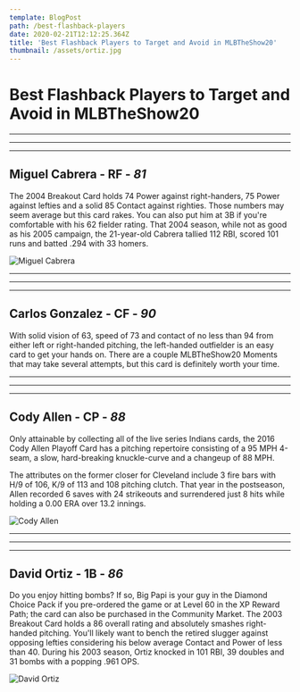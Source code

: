 ```yaml
---
template: BlogPost
path: /best-flashback-players
date: 2020-02-21T12:12:25.364Z
title: 'Best Flashback Players to Target and Avoid in MLBTheShow20'
thumbnail: /assets/ortiz.jpg
---
```

# Best Flashback Players to Target and Avoid in MLBTheShow20

- - -

- - -

- - -

## Miguel Cabrera - RF - *81*

The 2004 Breakout Card holds 74 Power against right-handers, 75 Power against lefties and a solid 85 Contact against righties. Those numbers may seem average but this card rakes. You can also put him at 3B if you're comfortable with his 62 fielder rating. That 2004 season, while not as good as his 2005 campaign, the 21-year-old Cabrera tallied 112 RBI, scored 101 runs and batted .294 with 33 homers.

![Miguel Cabrera](/assets/miggy.jpg)

- - -

- - -

- - -

## Carlos Gonzalez - CF - *90*

With solid vision of 63, speed of 73 and contact of no less than 94 from either left or right-handed pitching, the left-handed outfielder is an easy card to get your hands on. There are a couple MLBTheShow20 Moments that may take several attempts, but this card is definitely worth your time.

- - -

- - -

- - -

## Cody Allen - CP - *88*

Only attainable by collecting all of the live series Indians cards, the 2016 Cody Allen Playoff Card has a pitching repertoire consisting of a 95 MPH 4-seam, a slow, hard-breaking knuckle-curve and a changeup of 88 MPH.

The attributes on the former closer for Cleveland include 3 fire bars with H/9 of 106, K/9 of 113 and 108 pitching clutch. That year in the postseason, Allen recorded 6 saves with 24 strikeouts and surrendered just 8 hits while holding a 0.00 ERA over 13.2 innings.

![Cody Allen](/assets/cody_allen.jpg)

- - -

- - -

- - -

## David Ortiz - 1B - *86*

Do you enjoy hitting bombs? If so, Big Papi is your guy in the Diamond Choice Pack if you pre-ordered the game or at Level 60 in the XP Reward Path; the card can also be purchased in the Community Market. The 2003 Breakout Card holds a 86 overall rating and absolutely smashes right-handed pitching. You'll likely want to bench the retired slugger against opposing lefties considering his below average Contact and Power of less than 40. During his 2003 season, Ortiz knocked in 101 RBI, 39 doubles and 31 bombs with a popping .961 OPS.  

![David Ortiz](/assets/ortiz.jpg)